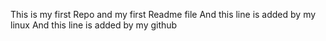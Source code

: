 This is my first Repo and my first Readme file
And this line is added by my linux
And this line is added by my github
